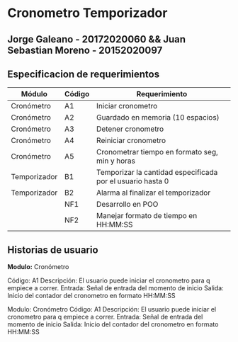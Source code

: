 # Cronometro Temporizador

## Jorge Galeano - 20172020060 && Juan Sebastian Moreno - 20152020097

## Especificacion de requerimientos
| Módulo | Código | Requerimiento |
| ------------- | ------------- | ------------- |
| Cronómetro | A1 |	Iniciar cronometro |
| Cronómetro | A2 |	Guardado en memoria (10 espacios) |
| Cronómetro | A3 |	Detener cronometro |
| Cronómetro | A4 |	Reiniciar cronometro |
| Cronómetro | A5 | Cronometrar tiempo en formato seg, min y horas |
| Temporizador | B1 |	Temporizar la cantidad especificada por el usuario hasta 0 |
| Temporizador | B2 |	Alarma al finalizar el temporizador  |
| | NF1 |	Desarrollo en POO |
| | NF2 |	Manejar formato de tiempo en HH:MM:SS |

## Historias de usuario
<p><strong>Modulo:</strong> Cronómetro</p>
Código: A1
Descripción: El usuario puede iniciar el cronometro para q empiece a correr.
Entrada: Señal de entrada del momento de inicio
Salida: Inicio del contador del cronometro en formato HH:MM:SS

Modulo: Cronómetro
Código: A1
Descripción: El usuario puede iniciar el cronometro para q empiece a correr.
Entrada: Señal de entrada del momento de inicio
Salida: Inicio del contador del cronometro en formato HH:MM:SS
